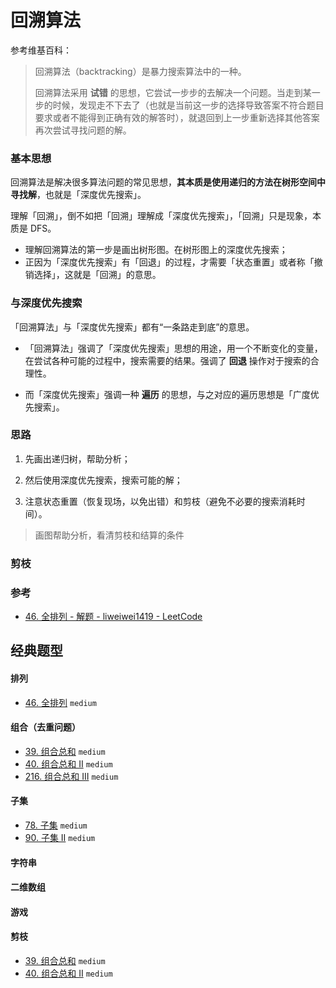 # 回溯算法

参考维基百科：

> 回溯算法（backtracking）是暴力搜索算法中的一种。
>
> 回溯算法采用 **试错** 的思想，它尝试一步步的去解决一个问题。当走到某一步的时候，发现走不下去了（也就是当前这一步的选择导致答案不符合题目要求或者不能得到正确有效的解答时），就退回到上一步重新选择其他答案再次尝试寻找问题的解。


### 基本思想

回溯算法是解决很多算法问题的常见思想，**其本质是使用递归的方法在树形空间中寻找解**，也就是「深度优先搜索」。

理解「回溯」，倒不如把「回溯」理解成「深度优先搜索」，「回溯」只是现象，本质是 DFS。

- 理解回溯算法的第一步是画出树形图。在树形图上的深度优先搜索；
- 正因为「深度优先搜索」有「回退」的过程，才需要「状态重置」或者称「撤销选择」，这就是「回溯」的意思。


### 与深度优先搜索

「回溯算法」与「深度优先搜索」都有“一条路走到底”的意思。

- 「回溯算法」强调了「深度优先搜索」思想的用途，用一个不断变化的变量，在尝试各种可能的过程中，搜索需要的结果。强调了 **回退** 操作对于搜索的合理性。

- 而「深度优先搜索」强调一种 **遍历** 的思想，与之对应的遍历思想是「广度优先搜索」。


### 思路

1. 先画出递归树，帮助分析；

2. 然后使用深度优先搜索，搜索可能的解；

3. 注意状态重置（恢复现场，以免出错）和剪枝（避免不必要的搜索消耗时间）。

> 画图帮助分析，看清剪枝和结算的条件


### 剪枝



### 参考

- [46. 全排列 - 解题 - liweiwei1419 - LeetCode](https://leetcode-cn.com/problems/permutations/solution/hui-su-suan-fa-python-dai-ma-java-dai-ma-by-liweiw/)


## 经典题型

#### 排列
- [46. 全排列](https://leetcode-cn.com/problems/permutations/) `medium`

#### 组合（去重问题）
- [39. 组合总和](https://leetcode-cn.com/problems/combination-sum/) `medium`
- [40. 组合总和 II](https://leetcode-cn.com/problems/combination-sum-ii/) `medium`
- [216. 组合总和 III](https://leetcode-cn.com/problems/combination-sum-iii/) `medium`

#### 子集
- [78. 子集](https://leetcode-cn.com/problems/subsets/) `medium`
- [90. 子集 II](https://leetcode-cn.com/problems/subsets-ii/) `medium`

#### 字符串

#### 二维数组

#### 游戏

#### 剪枝
- [39. 组合总和](https://leetcode-cn.com/problems/combination-sum/) `medium`
- [40. 组合总和 II](https://leetcode-cn.com/problems/combination-sum-ii/) `medium`
